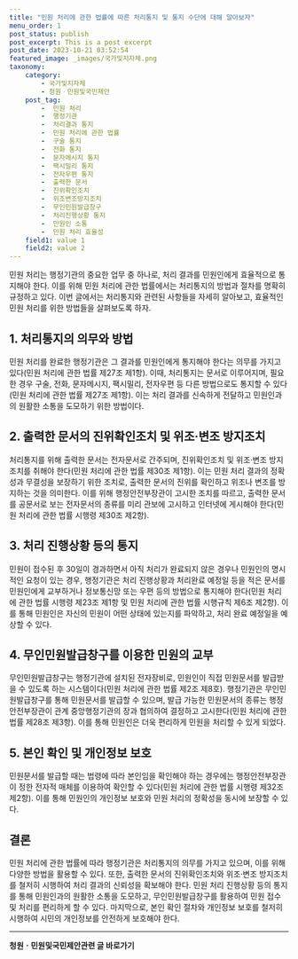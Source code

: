 ```yaml
---
title: "민원 처리에 관한 법률에 따른 처리통지 및 통지 수단에 대해 알아보자"
menu_order: 1
post_status: publish
post_excerpt: This is a post excerpt
post_date: 2023-10-21 03:52:54
featured_image: _images/국가및지자체.png
taxonomy:
    category:
        - 국가및지자체
        - 청원ㆍ민원및국민제안
    post_tag:
        -  민원 처리
        -  행정기관
        -  처리결과 통지
        -  민원 처리에 관한 법률
        -  구술 통지
        -  전화 통지
        -  문자메시지 통지
        -  팩시밀리 통지
        -  전자우편 통지
        -  출력한 문서
        -  진위확인조치
        -  위조변조방지조치
        -  무인민원발급창구
        -  처리진행상황 통지
        -  민원인 소통
        -  민원 처리 효율성
    field1: value 1
    field2: value 2
---
```



민원 처리는 행정기관의 중요한 업무 중 하나로, 처리 결과를 민원인에게 효율적으로 통지해야 한다. 이를 위해 민원 처리에 관한 법률에서는 처리통지의 방법과 절차를 명확히 규정하고 있다. 이번 글에서는 처리통지와 관련된 사항들을 자세히 알아보고, 효율적인 민원 처리를 위한 방법들을 살펴보도록 하자.

## 1. 처리통지의 의무와 방법

민원 처리를 완료한 행정기관은 그 결과를 민원인에게 통지해야 한다는 의무를 가지고 있다(민원 처리에 관한 법률 제27조 제1항). 이때, 처리통지는 문서로 이루어지며, 필요한 경우 구술, 전화, 문자메시지, 팩시밀리, 전자우편 등 다른 방법으로도 통지할 수 있다(민원 처리에 관한 법률 제27조 제1항). 이는 처리 결과를 신속하게 전달하고 민원인과의 원활한 소통을 도모하기 위한 방법이다.

## 2. 출력한 문서의 진위확인조치 및 위조·변조 방지조치

처리통지를 위해 출력한 문서는 전자문서로 간주되며, 진위확인조치 및 위조·변조 방지조치를 취해야 한다(민원 처리에 관한 법률 제30조 제1항). 이는 민원 처리 결과의 정확성과 무결성을 보장하기 위한 조치로, 출력한 문서의 진위를 확인하고 위조나 변조를 방지하는 것을 의미한다. 이를 위해 행정안전부장관이 고시한 조치를 따르고, 출력한 문서를 공문서로 보는 전자문서의 종류를 미리 관보에 고시하고 인터넷에 게시해야 한다(민원 처리에 관한 법률 시행령 제30조 제2항).

## 3. 처리 진행상황 등의 통지

민원이 접수된 후 30일이 경과하면서 아직 처리가 완료되지 않은 경우나 민원인의 명시적인 요청이 있는 경우, 행정기관은 처리 진행상황과 처리완료 예정일 등을 적은 문서를 민원인에게 교부하거나 정보통신망 또는 우편 등의 방법으로 통지해야 한다(민원 처리에 관한 법률 시행령 제23조 제1항 및 민원 처리에 관한 법률 시행규칙 제6조 제2항). 이를 통해 민원인은 자신의 민원이 어떤 상태에 있는지를 파악하고, 처리 완료 예정일을 예상할 수 있다.

## 4. 무인민원발급창구를 이용한 민원의 교부

무인민원발급창구는 행정기관에 설치된 전자장비로, 민원인이 직접 민원문서를 발급받을 수 있도록 하는 시스템이다(민원 처리에 관한 법률 제2조 제8호). 행정기관은 무인민원발급창구를 통해 민원문서를 발급할 수 있으며, 발급 가능한 민원문서의 종류는 행정안전부장관이 관계 중앙행정기관의 장과 협의하여 결정하고 고시한다(민원 처리에 관한 법률 제28조 제3항). 이를 통해 민원인은 더욱 편리하게 민원을 처리할 수 있게 되었다.

## 5. 본인 확인 및 개인정보 보호

민원문서를 발급할 때는 법령에 따라 본인임을 확인해야 하는 경우에는 행정안전부장관이 정한 전자적 매체를 이용하여 확인할 수 있다(민원 처리에 관한 법률 시행령 제32조 제2항). 이를 통해 민원인의 개인정보 보호와 민원 처리의 정확성을 동시에 보장할 수 있다.

## 결론

민원 처리에 관한 법률에 따라 행정기관은 처리통지의 의무를 가지고 있으며, 이를 위해 다양한 방법을 활용할 수 있다. 또한, 출력한 문서의 진위확인조치와 위조·변조 방지조치를 철저히 시행하여 처리 결과의 신뢰성을 확보해야 한다. 민원 처리 진행상황 등의 통지를 통해 민원인과의 원활한 소통을 도모하고, 무인민원발급창구를 활용하여 민원 접수 및 처리를 편리하게 할 수 있다. 마지막으로, 본인 확인 절차와 개인정보 보호를 철저히 시행하여 시민의 개인정보를 안전하게 보호해야 한다.

<!-- wp:separator -->
<hr class="wp-block-separator has-alpha-channel-opacity"/>
<!-- /wp:separator -->
<!-- wp:group {"backgroundColor":"base","layout":{"type":"constrained"}} -->
<div class="wp-block-group has-base-background-color has-background"><!-- wp:paragraph {"align":"center","fontSize":"large"} -->
<p class="has-text-align-center has-large-font-size"><strong>청원ㆍ민원및국민제안관련 글 바로가기</strong></p>
<!-- /wp:paragraph -->


<!-- wp:latest-posts
{"categories":[{"id":7340,"count":19,"description":"","link":"https://uknowlaw.com/category/%ec%b2%ad%ec%9b%90%e3%86%8d%eb%af%bc%ec%9b%90%eb%b0%8f%ea%b5%ad%eb%af%bc%ec%a0%9c%ec%95%88/","name":"청원ㆍ민원및국민제안","slug":"청원ㆍ민원및국민제안","taxonomy":"category","parent":0,"meta":[],"_links":{"self":[{"href":"https://uknowlaw.com/wp-json/wp/v2/categories/7340"}],"collection":[{"href":"https://uknowlaw.com/wp-json/wp/v2/categories"}],"about":[{"href":"https://uknowlaw.com/wp-json/wp/v2/taxonomies/category"}],"wp:post_type":[{"href":"https://uknowlaw.com/wp-json/wp/v2/posts?categories=7340"}],"curies":[{"name":"wp","href":"https://api.w.org/{rel}","templated":true}]}}],"postsToShow":100,"excerptLength":28,"postLayout":"grid","columns":2,"featuredImageAlign":"left","featuredImageSizeSlug":"large","fontSize":"medium"} /--></div>
<!-- /wp:group -->
